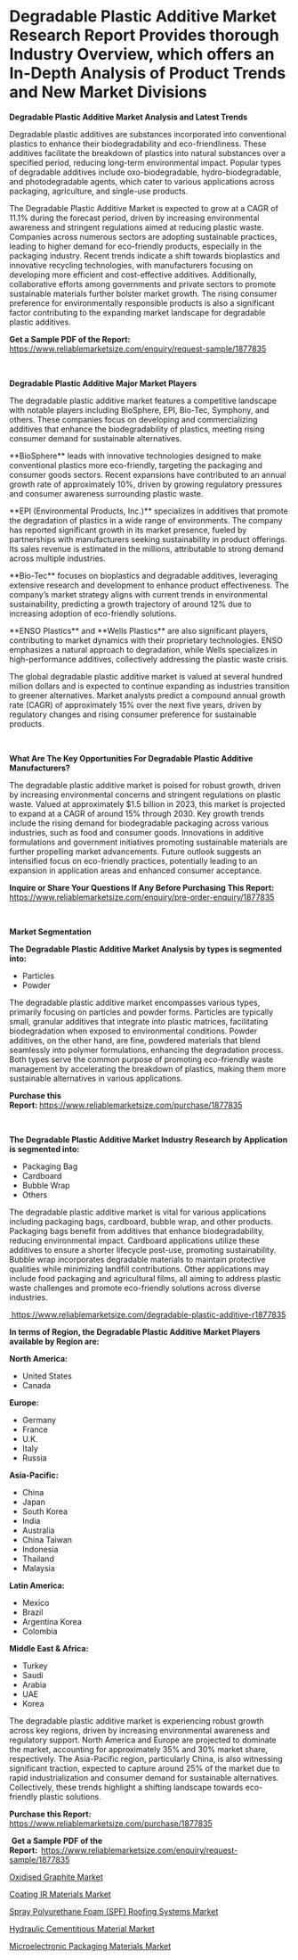 <p><h1>Degradable Plastic Additive Market Research Report Provides thorough Industry Overview, which offers an In-Depth Analysis of Product Trends and New Market Divisions</h1></p><p><strong>Degradable Plastic Additive Market Analysis and Latest Trends</strong></p>
<p><p>Degradable plastic additives are substances incorporated into conventional plastics to enhance their biodegradability and eco-friendliness. These additives facilitate the breakdown of plastics into natural substances over a specified period, reducing long-term environmental impact. Popular types of degradable additives include oxo-biodegradable, hydro-biodegradable, and photodegradable agents, which cater to various applications across packaging, agriculture, and single-use products.</p><p>The Degradable Plastic Additive Market is expected to grow at a CAGR of 11.1% during the forecast period, driven by increasing environmental awareness and stringent regulations aimed at reducing plastic waste. Companies across numerous sectors are adopting sustainable practices, leading to higher demand for eco-friendly products, especially in the packaging industry. Recent trends indicate a shift towards bioplastics and innovative recycling technologies, with manufacturers focusing on developing more efficient and cost-effective additives. Additionally, collaborative efforts among governments and private sectors to promote sustainable materials further bolster market growth. The rising consumer preference for environmentally responsible products is also a significant factor contributing to the expanding market landscape for degradable plastic additives.</p></p>
<p><strong>Get a Sample PDF of the Report:&nbsp;</strong> <a href="https://www.reliablemarketsize.com/enquiry/request-sample/1877835?utm_campaign=1879&utm_medium=2&utm_source=Github&utm_content=ia&utm_term=03042025&utm_id=degradable-plastic-additive">https://www.reliablemarketsize.com/enquiry/request-sample/1877835</a></p>
<p>&nbsp;</p>
<p><strong>Degradable Plastic Additive Major Market Players</strong></p>
<p><p>The degradable plastic additive market features a competitive landscape with notable players including BioSphere, EPI, Bio-Tec, Symphony, and others. These companies focus on developing and commercializing additives that enhance the biodegradability of plastics, meeting rising consumer demand for sustainable alternatives.</p><p>**BioSphere** leads with innovative technologies designed to make conventional plastics more eco-friendly, targeting the packaging and consumer goods sectors. Recent expansions have contributed to an annual growth rate of approximately 10%, driven by growing regulatory pressures and consumer awareness surrounding plastic waste.</p><p>**EPI (Environmental Products, Inc.)** specializes in additives that promote the degradation of plastics in a wide range of environments. The company has reported significant growth in its market presence, fueled by partnerships with manufacturers seeking sustainability in product offerings. Its sales revenue is estimated in the millions, attributable to strong demand across multiple industries.</p><p>**Bio-Tec** focuses on bioplastics and degradable additives, leveraging extensive research and development to enhance product effectiveness. The company’s market strategy aligns with current trends in environmental sustainability, predicting a growth trajectory of around 12% due to increasing adoption of eco-friendly solutions.</p><p>**ENSO Plastics** and **Wells Plastics** are also significant players, contributing to market dynamics with their proprietary technologies. ENSO emphasizes a natural approach to degradation, while Wells specializes in high-performance additives, collectively addressing the plastic waste crisis.</p><p>The global degradable plastic additive market is valued at several hundred million dollars and is expected to continue expanding as industries transition to greener alternatives. Market analysts predict a compound annual growth rate (CAGR) of approximately 15% over the next five years, driven by regulatory changes and rising consumer preference for sustainable products.</p></p>
<p>&nbsp;</p>
<p><strong>What Are The Key Opportunities For Degradable Plastic Additive Manufacturers?</strong></p>
<p><p>The degradable plastic additive market is poised for robust growth, driven by increasing environmental concerns and stringent regulations on plastic waste. Valued at approximately $1.5 billion in 2023, this market is projected to expand at a CAGR of around 15% through 2030. Key growth trends include the rising demand for biodegradable packaging across various industries, such as food and consumer goods. Innovations in additive formulations and government initiatives promoting sustainable materials are further propelling market advancements. Future outlook suggests an intensified focus on eco-friendly practices, potentially leading to an expansion in application areas and enhanced consumer acceptance.</p></p>
<p><strong>Inquire or Share Your Questions If Any Before Purchasing This Report:</strong> <a href="https://www.reliablemarketsize.com/enquiry/pre-order-enquiry/1877835?utm_campaign=1879&utm_medium=2&utm_source=Github&utm_content=ia&utm_term=03042025&utm_id=degradable-plastic-additive">https://www.reliablemarketsize.com/enquiry/pre-order-enquiry/1877835</a></p>
<p>&nbsp;</p>
<p><strong>Market Segmentation</strong></p>
<p><strong>The Degradable Plastic Additive Market Analysis by types is segmented into:</strong></p>
<p><ul><li>Particles</li><li>Powder</li></ul></p>
<p><p>The degradable plastic additive market encompasses various types, primarily focusing on particles and powder forms. Particles are typically small, granular additives that integrate into plastic matrices, facilitating biodegradation when exposed to environmental conditions. Powder additives, on the other hand, are fine, powdered materials that blend seamlessly into polymer formulations, enhancing the degradation process. Both types serve the common purpose of promoting eco-friendly waste management by accelerating the breakdown of plastics, making them more sustainable alternatives in various applications.</p></p>
<p><strong>Purchase this Report:&nbsp;</strong><a href="https://www.reliablemarketsize.com/purchase/1877835?utm_campaign=1879&utm_medium=2&utm_source=Github&utm_content=ia&utm_term=03042025&utm_id=degradable-plastic-additive">https://www.reliablemarketsize.com/purchase/1877835</a></p>
<p>&nbsp;</p>
<p><strong>The Degradable Plastic Additive Market Industry Research by Application is segmented into:</strong></p>
<p><ul><li>Packaging Bag</li><li>Cardboard</li><li>Bubble Wrap</li><li>Others</li></ul></p>
<p><p>The degradable plastic additive market is vital for various applications including packaging bags, cardboard, bubble wrap, and other products. Packaging bags benefit from additives that enhance biodegradability, reducing environmental impact. Cardboard applications utilize these additives to ensure a shorter lifecycle post-use, promoting sustainability. Bubble wrap incorporates degradable materials to maintain protective qualities while minimizing landfill contributions. Other applications may include food packaging and agricultural films, all aiming to address plastic waste challenges and promote eco-friendly solutions across diverse industries.</p></p>
<p><a href="https://www.reliablemarketsize.com/degradable-plastic-additive-r1877835?utm_campaign=1879&utm_medium=2&utm_source=Github&utm_content=ia&utm_term=03042025&utm_id=degradable-plastic-additive">&nbsp;https://www.reliablemarketsize.com/degradable-plastic-additive-r1877835</a></p>
<p><strong>In terms of Region, the Degradable Plastic Additive Market Players available by Region are:</strong></p>
<p>
    <p> <strong> North America: </strong>
        <ul>
            <li>United States</li>
            <li>Canada</li>
        </ul>
        </p> 
    <p> <strong> Europe: </strong>
        <ul>
            <li>Germany</li>
            <li>France</li>
            <li>U.K.</li>
            <li>Italy</li>
            <li>Russia</li>
        </ul>
        </p> 
    <p> <strong> Asia-Pacific: </strong>
        <ul>
            <li>China</li>
            <li>Japan</li>
            <li>South Korea</li>
            <li>India</li>
            <li>Australia</li>
            <li>China Taiwan</li>
            <li>Indonesia</li>
            <li>Thailand</li>
            <li>Malaysia</li>
        </ul>
        </p> 
    <p> <strong> Latin America: </strong>
        <ul>
            <li>Mexico</li>
            <li>Brazil</li>
            <li>Argentina Korea</li>
            <li>Colombia</li>
        </ul>
        </p> 
    <p> <strong> Middle East & Africa: </strong>
        <ul>
            <li>Turkey</li>
            <li>Saudi</li>
            <li>Arabia</li>
            <li>UAE</li>
            <li>Korea</li>
        </ul>
    </p>
    </p>
<p><p>The degradable plastic additive market is experiencing robust growth across key regions, driven by increasing environmental awareness and regulatory support. North America and Europe are projected to dominate the market, accounting for approximately 35% and 30% market share, respectively. The Asia-Pacific region, particularly China, is also witnessing significant traction, expected to capture around 25% of the market due to rapid industrialization and consumer demand for sustainable alternatives. Collectively, these trends highlight a shifting landscape towards eco-friendly plastic solutions.</p></p>
<p><strong>Purchase this Report: </strong><a href="https://www.reliablemarketsize.com/purchase/1877835?utm_campaign=1879&utm_medium=2&utm_source=Github&utm_content=ia&utm_term=03042025&utm_id=degradable-plastic-additive">https://www.reliablemarketsize.com/purchase/1877835</a></p>
<p>&nbsp;<strong>Get a Sample PDF of the Report:&nbsp;&nbsp;</strong><a href="https://www.reliablemarketsize.com/enquiry/request-sample/1877835?utm_campaign=1879&utm_medium=2&utm_source=Github&utm_content=ia&utm_term=03042025&utm_id=degradable-plastic-additive">https://www.reliablemarketsize.com/enquiry/request-sample/1877835</a></p>
<p><strong></strong></p>
<p><p><a href="https://github.com/rojannovarwd/Market-Research-Report-List-1/blob/main/oxidised-graphite-market.md?utm_campaign=1879&utm_medium=2&utm_source=Github&utm_content=ia&utm_term=03042025&utm_id=degradable-plastic-additive">Oxidised Graphite Market</a></p><p><a href="https://github.com/FassouRP/Market-Research-Report-List-7/blob/main/coating-ir-materials-market.md?utm_campaign=1879&utm_medium=2&utm_source=Github&utm_content=ia&utm_term=03042025&utm_id=degradable-plastic-additive">Coating IR Materials Market</a></p><p><a href="https://github.com/dandatesha7q/Market-Research-Report-List-1/blob/main/spray-polyurethane-foam-spf-roofing-systems-market.md?utm_campaign=1879&utm_medium=2&utm_source=Github&utm_content=ia&utm_term=03042025&utm_id=degradable-plastic-additive">Spray Polyurethane Foam (SPF) Roofing Systems Market</a></p><p><a href="https://github.com/rullihipes6h/Market-Research-Report-List-1/blob/main/hydraulic-cementitious-material-market.md?utm_campaign=1879&utm_medium=2&utm_source=Github&utm_content=ia&utm_term=03042025&utm_id=degradable-plastic-additive">Hydraulic Cementitious Material Market</a></p><p><a href="https://github.com/zeraikulkawb/Market-Research-Report-List-1/blob/main/microelectronic-packaging-materials-market.md?utm_campaign=1879&utm_medium=2&utm_source=Github&utm_content=ia&utm_term=03042025&utm_id=degradable-plastic-additive">Microelectronic Packaging Materials Market</a></p></p>